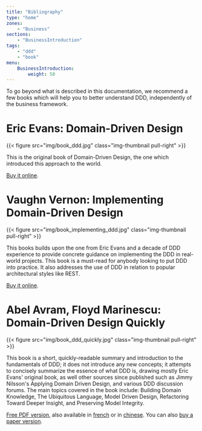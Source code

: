 ```yaml
---
title: "Bibliography"
type: "home"
zones:
    - "Business"
sections:
    - "BusinessIntroduction"
tags:
    - "ddd"
    - "book"
menu:
    BusinessIntroduction:
        weight: 50
---
```


To go beyond what is described in this documentation, we recommend a few books which will help you to better understand
DDD, independently of the business framework. 

# Eric Evans: Domain-Driven Design

{{< figure src="img/book_ddd.jpg" class="img-thumbnail pull-right" >}}

This is the original book of Domain-Driven Design, the one which introduced this approach to the world.
 
[Buy it online](http://www.amazon.com/Domain-Driven-Design-Tackling-Complexity-Software/dp/0321125215/).

<div style="clear: both;"></div>

# Vaughn Vernon: Implementing Domain-Driven Design

{{< figure src="img/book_implementing_ddd.jpg" class="img-thumbnail pull-right" >}}

This books builds upon the one from Eric Evans and a decade of DDD experience to provide concrete guidance on
implementing the DDD in real-world projects. This book is a must-read for anybody looking to put DDD into practice.
It also addresses the use of DDD in relation to popular architectural styles like REST.

[Buy it online](http://www.amazon.com/Implementing-Domain-Driven-Design-Vaughn-Vernon/dp/0321834577).

<div style="clear: both;"></div>

# Abel Avram, Floyd Marinescu: Domain-Driven Design Quickly

{{< figure src="img/book_ddd_quickly.jpg" class="img-thumbnail pull-right" >}}

This book is a short, quickly-readable summary and introduction to the fundamentals of DDD; it does not introduce any 
new concepts; it attempts to concisely summarize the essence of what DDD is, drawing mostly Eric Evans' original book, 
as well other sources since published such as Jimmy Nilsson's Applying Domain Driven Design, and various DDD discussion 
forums. The main topics covered in the book include: Building Domain Knowledge, The Ubiquitous Language, Model Driven 
Design, Refactoring Toward Deeper Insight, and Preserving Model Integrity.

[Free PDF version](.), also available in [french](http://blog.infosaurus.fr/public/docs/DDDViteFait.pdf) or in 
[chinese](.). You can also [buy a paper version](http://www.amazon.com/Domain-Driven-Design-Quickly-Abel-Avram/dp/1411609255).

<div style="clear: both;"></div>
